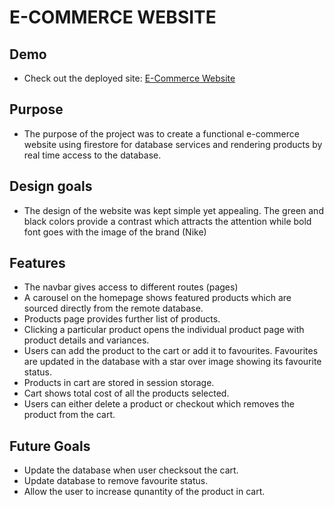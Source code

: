 # E-COMMERCE WEBSITE

## Demo

- Check out the deployed site: <a href="https://e-commerce-website786.netlify.app/" target="_blank">E-Commerce Website</a>

## Purpose

- The purpose of the project was to create a functional e-commerce website using firestore for database services and rendering products by real time access to the database.

## Design goals

- The design of the website was kept simple yet appealing. The green and black colors provide a contrast which attracts the attention while bold font goes with the image of the brand (Nike)

## Features

- The navbar gives access to different routes (pages)
- A carousel on the homepage shows featured products which are sourced directly from the remote database.
- Products page provides further list of products.
- Clicking a particular product opens the individual product page with product details and variances.
- Users can add the product to the cart or add it to favourites. Favourites are updated in the database with a star over image showing its favourite status.
- Products in cart are stored in session storage.
- Cart shows total cost of all the products selected.
- Users can either delete a product or checkout which removes the product from the cart.

## Future Goals

- Update the database when user checksout the cart.
- Update database to remove favourite status.
- Allow the user to increase qunantity of the product in cart.
